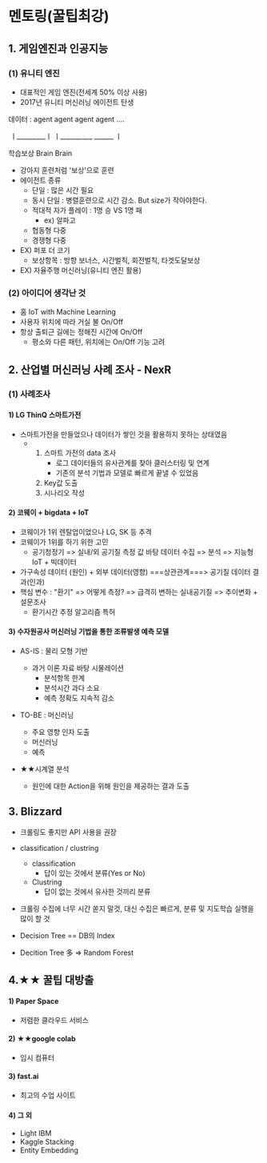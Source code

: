 # 멘토링(꿀팁최강)

## 1. 게임엔진과 인공지능

### (1) 유니티 엔진

- 대표적인 게임 엔진(전세계 50% 이상 사용)
- 2017년 유니티 머신러닝 에이전트 탄생

데이터 : agent    agent    agent    agent ....

​	 	    ㅣ_________ㅣ	         ㅣ__________	______  ㅣ

학습보상     Brain                  Brain

- 강아지 훈련처럼 '보상'으로 훈련
- 에이전트 종류
  - 단일 : 많은 시간 필요
  - 동시 단일 : 병렬훈련으로 시간 감소. But size가 작아야한다.
  - 적대적 자가 플레이 : 1명 승 VS 1명 패
    - ex) 알파고
  - 협동형 다중
  - 경쟁형 다중
- EX) 퍼포 더 코기
  - 보상항목 : 방향 보너스, 시간벌칙, 회전벌칙, 타겟도달보상
- EX) 자율주행 머신러닝(유니티 엔진 활용)



### (2) 아이디어 생각난 것

- 홈 IoT with Machine Learning
- 사용자 위치에 따라 거실 불 On/Off
- 항상 출퇴근 길에는 정해진 시간에 On/Off
  - 평소와 다른 패턴, 위치에는 On/Off 기능 고려



## 2. 산업별 머신러닝 사례 조사 - NexR

### (1) 사례조사

#### 1) LG ThinQ 스마트가전

- 스마트가전을 만들었으나 데이터가 쌓인 것을 활용하지 못하는 상태였음
  - 1. 스마트 가전의 data 조사
       - 로그 데이터들의 유사관계를 찾아 클러스터링 및 연계
       - 기존의 분석 기법과 모델로 빠르게 끝낼 수 있었음
    2. Key값 도출
    3. 시나리오 작성

#### 2) 코웨이 + bigdata + IoT

- 코웨이가 1위 렌탈업이었으나 LG, SK 등 추격
- 코웨이가 1위를 하기 위한 고민
  - 공기청정기 => 실내/외 공기질 측정 값 바탕 데이터 수집 => 분석 => 지능형 IoT + 빅데이터
- 가구속성 데이터 (원인) + 외부 데이터(영향) ===상관관계===> 공기질 데이터 결과(인과)
- 핵심 변수 : "환기" => 어떻게 측정? => 급격히 변하는 실내공기질 => 추이변화 + 설문조사
  - 환기시간 추정 알고리즘 특허

#### 3) 수자원공사 머신러닝 기법을 통한 조류발생 예측 모델

- AS-IS : 물리 모형 기반
  - 과거 이론 자료 바탕 시물레이션
    - 분석항목 한계
    - 분석시간 과다 소요
    - 예측 정확도 지속적 감소
- TO-BE : 머신러닝
  - 주요 영향 인자 도출
  - 머신러닝
  - 예측

- ★★시계열 분석
  - 원인에 대한 Action을 위해 원인을 제공하는 결과 도출



## 3. Blizzard

- 크롤링도 좋지만 API 사용을 권장
- classification / clustring
  - classification
    - 답이 있는 것에서 분류(Yes or No)
  - Clustring
    - 답이 없는 것에서 유사한 것끼리 분류

- 크롤링 수집에 너무 시간 쏟지 말것, 대신 수집은 빠르게, 분류 및 지도학습 실행을 많이 할 것
- Decision Tree == DB의 Index
- Decition Tree 多 => Random Forest



## 4.★★ 꿀팁 대방출

#### 1) Paper Space

- 저렴한 클라우드 서비스



#### 2) ★★google colab

- 임시 컴퓨터



#### 3) fast.ai

- 최고의 수업 사이트



#### 4) 그 외

- Light IBM
- Kaggle Stacking
- Entity Embedding



